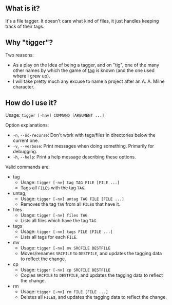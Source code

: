 What is it?
-----------

It's a file tagger. It doesn't care what kind of files, it just handles keeping track of their tags.


Why "tigger"?
-------------

Two reasons:

* As a play on the idea of being a tagger, and on "tig", one of the many other names by which the game of [tag](http://en.wikipedia.org/wiki/Tag_\(game\)) is known (and the one used where I grew up).
* I will take pretty much any excuse to name a project after an A. A. Milne character.


How do I use it?
----------------

Usage: `tigger [-hnv] COMMAND [ARGUMENT ...]`

Option explanations:

 * `-n`, `--no-recurse`: Don't work with tags/files in directories below the current one.
 * `-v`, `--verbose`:    Print messages when doing something. Primarily for debugging.
 * `-h`, `--help`:       Print a help message describing these options.


Valid commands are:

 * tag
   - Usage: `tigger [-nv] tag TAG FILE [FILE ...]`
   - Tags all `FILE`s with the tag `TAG`.
 * untag,
   - Usage: `tigger [-nv] untag TAG FILE [FILE ...]`
   - Removes the tag `TAG` from all `FILE`s that have it.
 * files
   - Usage: `tigger [-nv] files TAG`
   - Lists all files which have the tag `TAG`.
 * tags
   - Usage: `tigger [-nv] tags FILE [FILE ...]`
   - Lists all tags for each `FILE`.
 * mv
   - Usage: `tigger [-nv] mv SRCFILE DESTFILE`
   - Moves/renames `SRCFILE` to `DESTFILE`, and updates the tagging data to reflect the change.
 * cp
   - Usage: `tigger [-nv] cp SRCFILE DESTFILE`
   - Copies `SRCFILE` to `DESTFILE`, and updates the tagging data to reflect the change.
 * rm
   - Usage: `tigger [-nv] rm FILE [FILE ...]`
   - Deletes all `FILE`s, and updates the tagging data to reflect the change.
